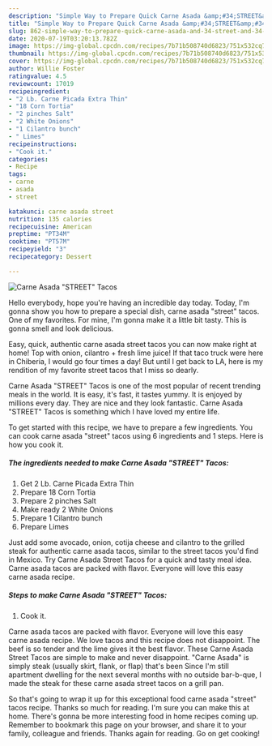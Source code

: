 ```yaml
---
description: "Simple Way to Prepare Quick Carne Asada &amp;#34;STREET&amp;#34; Tacos"
title: "Simple Way to Prepare Quick Carne Asada &amp;#34;STREET&amp;#34; Tacos"
slug: 862-simple-way-to-prepare-quick-carne-asada-and-34-street-and-34-tacos
date: 2020-07-19T03:20:13.782Z
image: https://img-global.cpcdn.com/recipes/7b71b508740d6823/751x532cq70/carne-asada-street-tacos-recipe-main-photo.jpg
thumbnail: https://img-global.cpcdn.com/recipes/7b71b508740d6823/751x532cq70/carne-asada-street-tacos-recipe-main-photo.jpg
cover: https://img-global.cpcdn.com/recipes/7b71b508740d6823/751x532cq70/carne-asada-street-tacos-recipe-main-photo.jpg
author: Willie Foster
ratingvalue: 4.5
reviewcount: 17019
recipeingredient:
- "2 Lb. Carne Picada Extra Thin"
- "18 Corn Tortia"
- "2 pinches Salt"
- "2 White Onions"
- "1 Cilantro bunch"
- " Limes"
recipeinstructions:
- "Cook it."
categories:
- Recipe
tags:
- carne
- asada
- street

katakunci: carne asada street 
nutrition: 135 calories
recipecuisine: American
preptime: "PT34M"
cooktime: "PT57M"
recipeyield: "3"
recipecategory: Dessert

---
```



![Carne Asada &#34;STREET&#34; Tacos](https://img-global.cpcdn.com/recipes/7b71b508740d6823/751x532cq70/carne-asada-street-tacos-recipe-main-photo.jpg)

Hello everybody, hope you're having an incredible day today. Today, I'm gonna show you how to prepare a special dish, carne asada &#34;street&#34; tacos. One of my favorites. For mine, I'm gonna make it a little bit tasty. This is gonna smell and look delicious.

Easy, quick, authentic carne asada street tacos you can now make right at home! Top with onion, cilantro + fresh lime juice! If that taco truck were here in Chiberia, I would go four times a day! But until I get back to LA, here is my rendition of my favorite street tacos that I miss so dearly.

Carne Asada &#34;STREET&#34; Tacos is one of the most popular of recent trending meals in the world. It is easy, it's fast, it tastes yummy. It is enjoyed by millions every day. They are nice and they look fantastic. Carne Asada &#34;STREET&#34; Tacos is something which I have loved my entire life.


To get started with this recipe, we have to prepare a few ingredients. You can cook carne asada &#34;street&#34; tacos using 6 ingredients and 1 steps. Here is how you cook it.

<!--inarticleads1-->

##### The ingredients needed to make Carne Asada &#34;STREET&#34; Tacos:

1. Get 2 Lb. Carne Picada Extra Thin
1. Prepare 18 Corn Tortia
1. Prepare 2 pinches Salt
1. Make ready 2 White Onions
1. Prepare 1 Cilantro bunch
1. Prepare  Limes


Just add some avocado, onion, cotija cheese and cilantro to the grilled steak for authentic carne asada tacos, similar to the street tacos you&#39;d find in Mexico. Try Carne Asada Street Tacos for a quick and tasty meal idea. Carne asada tacos are packed with flavor. Everyone will love this easy carne asada recipe. 

<!--inarticleads2-->

##### Steps to make Carne Asada &#34;STREET&#34; Tacos:

1. Cook it.


Carne asada tacos are packed with flavor. Everyone will love this easy carne asada recipe. We love tacos and this recipe does not disappoint. The beef is so tender and the lime gives it the best flavor. These Carne Asada Street Tacos are simple to make and never disappoint. &#34;Carne Asada&#34; is simply steak (usually skirt, flank, or flap) that&#39;s been Since I&#39;m still apartment dwelling for the next several months with no outside bar-b-que, I made the steak for these carne asada street tacos on a grill pan. 

So that's going to wrap it up for this exceptional food carne asada &#34;street&#34; tacos recipe. Thanks so much for reading. I'm sure you can make this at home. There's gonna be more interesting food in home recipes coming up. Remember to bookmark this page on your browser, and share it to your family, colleague and friends. Thanks again for reading. Go on get cooking!
